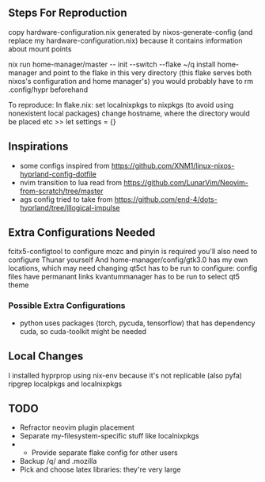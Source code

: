 ## Steps For Reproduction
copy hardware-configuration.nix generated by nixos-generate-config (and replace my hardware-configuration.nix) because it contains information about mount points

nix run home-manager/master -- init --switch --flake ~/q
install home-manager and point to the flake in this very directory (this flake serves both nixos's configuration and home manager's)
you would probably have to rm .config/hypr beforehand

To reproduce:
In flake.nix:
set localnixpkgs to nixpkgs (to avoid using nonexistent local packages)
change hostname, where the directory would be placed etc >> let settings = {}

## Inspirations
- some configs inspired from https://github.com/XNM1/linux-nixos-hyprland-config-dotfile
- nvim transition to lua read from https://github.com/LunarVim/Neovim-from-scratch/tree/master
- ags config tried to take from https://github.com/end-4/dots-hyprland/tree/illogical-impulse

## Extra Configurations Needed
fcitx5-configtool to configure mozc and pinyin is required
you'll also need to configure Thunar yourself
And home-manager/config/gtk3.0 has my own locations, which may need changing
qt5ct has to be run to configure: config files have permanant links
kvantummanager has to be run to select qt5 theme

### Possible Extra Configurations
- python uses packages (torch, pycuda, tensorflow) that has dependency cuda, so cuda-toolkit might be needed

## Local Changes
I installed hyprprop using nix-env because it's not replicable
(also pyfa)
ripgrep localpkgs and localnixpkgs

## TODO
- Refractor neovim plugin placement
- Separate my-filesystem-specific stuff like localnixpkgs
- - Provide separate flake config for other users
- Backup /q/ and .mozilla
- Pick and choose latex libraries: they're very large
